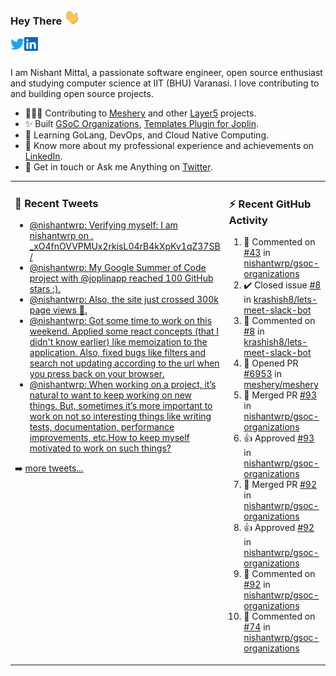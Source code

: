 ### Hey There <img src="./assets/wave.gif" width="25px">
<a href="http://urls.nishantwrp.com/github-to-twitter" target="_blank">
  <img align="left" alt="Nishant's Twitter" width="22px" src="./assets/twitter.svg" />
</a>
<a href="http://urls.nishantwrp.com/github-to-linkedin" target="_blank">
  <img align="left" alt="Nishant's LinkedIn" width="22px" src="./assets/linkedin.svg" />
</a>
<a href="http://urls.nishantwrp.com/github-to-site" target="_blank">
  <img align="left" alt="Nishant's Site" width="22px" src="./assets/globe.svg" />
</a>
<br /><br />

I am Nishant Mittal, a passionate software engineer, open source enthusiast and studying computer science at IIT (BHU) Varanasi. I love contributing to and building open source projects.

- 👨🏽‍💻 Contributing to [Meshery](https://meshery.io/) and other [Layer5](https://layer5.io/) projects.
- ✨ Built [GSoC Organizations](https://www.gsocorganizations.dev/), [Templates Plugin for Joplin](https://github.com/joplin/plugin-templates).
- 🌱 Learning GoLang, DevOps, and Cloud Native Computing.
- 🚀 Know more about my professional experience and achievements on [LinkedIn](http://urls.nishantwrp.com/github-to-linkedin).
- 💬 Get in touch or Ask me Anything on [Twitter](http://urls.nishantwrp.com/github-to-twitter).

<table><tr>
<td valign="top" width="50%">

### 📱 Recent Tweets
<!-- TWITTER:START -->
- [@nishantwrp: Verifying myself: I am nishantwrp on . _xO4fnOVVPMUx2rkisL04rB4kXpKv1qZ37SB /](https://rss.app/articles/cb4e791f6f6d729c074351566bd3a7c508111d6e1136a1e9c3ec930d979628d4f61eb1492ac7df6ef2a76a79de1c089063d268e1c71a7c1189)
- [@nishantwrp: My Google Summer of Code project with @joplinapp reached 100 GitHub stars :&rpar;.](https://rss.app/articles/cb4e791f6f6d729c074351566bd3a7c508111d6e1136a1e9c3ec930d979628d4f61eb1492ac7df6ef3aa6b7bd6120a9662dd69e3c4147d1c83)
- [@nishantwrp: Also, the site just crossed 300k page views 🎉.](https://rss.app/articles/cb4e791f6f6d729c074351566bd3a7c508111d6e1136a1e9c3ec930d979628d4f61eb1492ac7df6ef3a56275dd160e9360d661e8c51772108a)
- [@nishantwrp: Got some time to work on  this weekend. Applied some react concepts &lpar;that I didn&#39;t know earlier&rpar; like memoization to the application. Also, fixed bugs like filters and search not updating according to the url when you press back on your browser.](https://rss.app/articles/cb4e791f6f6d729c074351566bd3a7c508111d6e1136a1e9c3ec930d979628d4f61eb1492ac7df6ef3a56275dd150b9762d36ce8c2127d1483)
- [@nishantwrp: When working on a project, it’s natural to want to keep working on new things. But, sometimes it’s more important to work on not so interesting things like writing tests, documentation, performance improvements, etc.How to keep myself motivated to work on such things?](https://rss.app/articles/cb4e791f6f6d729c074351566bd3a7c508111d6e1136a1e9c3ec930d979628d4f61eb1492ac7df6ef3a56978dc1c079561dc6ae4ca147c1189)
<!-- TWITTER:END -->
➡️ [more tweets...](http://urls.nishantwrp.com/github-to-twitter)

</td>
<td valign="top" width="50%">

### ⚡ Recent GitHub Activity
<!--RECENT_ACTIVITY:start-->
1. 💬 Commented on [#43](https://github.com/nishantwrp/gsoc-organizations/issues/43#issuecomment-1410922931) in [nishantwrp/gsoc-organizations](https://github.com/nishantwrp/gsoc-organizations)<br>
2. ✔️ Closed issue [#8](https://github.com/krashish8/lets-meet-slack-bot/issues/8) in [krashish8/lets-meet-slack-bot](https://github.com/krashish8/lets-meet-slack-bot)<br>
3. 💬 Commented on [#8](https://github.com/krashish8/lets-meet-slack-bot/issues/8#issuecomment-1410207548) in [krashish8/lets-meet-slack-bot](https://github.com/krashish8/lets-meet-slack-bot)<br>
4. 💪 Opened PR [#6953](https://github.com/meshery/meshery/pull/6953) in [meshery/meshery](https://github.com/meshery/meshery)<br>
5. 🎉 Merged PR [#93](https://github.com/nishantwrp/gsoc-organizations/pull/93) in [nishantwrp/gsoc-organizations](https://github.com/nishantwrp/gsoc-organizations)<br>
6. 👍 Approved [#93](https://github.com/nishantwrp/gsoc-organizations/pull/93#pullrequestreview-1271865815) in [nishantwrp/gsoc-organizations](https://github.com/nishantwrp/gsoc-organizations)<br>
7. 🎉 Merged PR [#92](https://github.com/nishantwrp/gsoc-organizations/pull/92) in [nishantwrp/gsoc-organizations](https://github.com/nishantwrp/gsoc-organizations)<br>
8. 👍 Approved [#92](https://github.com/nishantwrp/gsoc-organizations/pull/92#pullrequestreview-1265837113) in [nishantwrp/gsoc-organizations](https://github.com/nishantwrp/gsoc-organizations)<br>
9. 💬 Commented on [#92](https://github.com/nishantwrp/gsoc-organizations/pull/92#issuecomment-1382906681) in [nishantwrp/gsoc-organizations](https://github.com/nishantwrp/gsoc-organizations)<br>
10. 💬 Commented on [#74](https://github.com/nishantwrp/gsoc-organizations/issues/74#issuecomment-1381941733) in [nishantwrp/gsoc-organizations](https://github.com/nishantwrp/gsoc-organizations)<br>
<!--RECENT_ACTIVITY:end-->

</td>
</tr></table>
